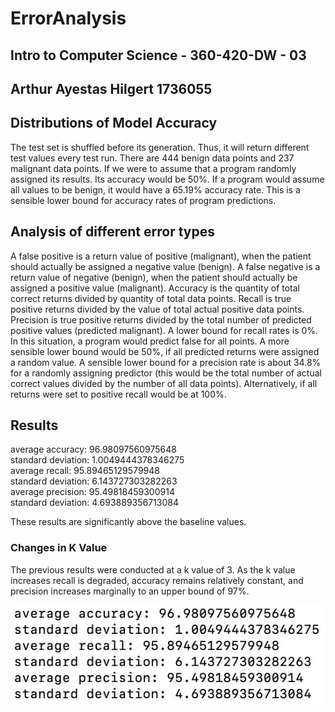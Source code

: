 # ErrorAnalysis
## Intro to Computer Science - 360-420-DW - 03
## Arthur Ayestas Hilgert 1736055

## Distributions of Model Accuracy

The test set is shuffled before its generation.  Thus, it will return different test values every test run.  There are 444 benign data points and 237 malignant data points.  If we were to assume that a program randomly assigned its results.  Its accuracy would be 50%.  If a program would assume all values to be benign, it would have a 65.19% accuracy rate.  This is a sensible lower bound for accuracy rates of program predictions.


## Analysis of different error types

A false positive is a return value of positive (malignant), when the patient should actually be assigned a negative value (benign).  A false negative is a return value of negative (benign), when the patient should actually be assigned a positive value (malignant).  Accuracy is the quantity of total correct returns divided by quantity of total data points.  Recall is true positive returns divided by the value of total actual positive data points.  Precision is true positive returns divided by the total number of predicted positive values (predicted malignant).  A lower bound for recall rates is 0%.  In this situation, a program would predict false for all points.  A more sensible lower bound would be 50%, if all predicted returns were assigned a random value.  A sensible lower bound for a precision rate is about 34.8% for a randomly assigning predictor (this would be the total number of actual correct values divided by the number of all data points).  Alternatively, if all returns were set to positive recall would be at 100%.

## Results 

average accuracy: 96.98097560975648<br/>
standard deviation: 1.0049444378346275<br/>
average recall: 95.89465129579948<br/>
standard deviation: 6.143727303282263<br/>
average precision: 95.49818459300914<br/>
standard deviation: 4.693889356713084<br/>

These results are significantly above the baseline values.

### Changes in K Value

The previous results were conducted at a k value of 3.  As the k value increases recall is degraded, accuracy remains relatively constant, and precision increases marginally to an upper bound of 97%.


![Final Results](Results.jpg)
